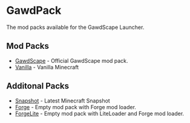 # GawdPack
The mod packs available for the GawdScape Launcher.

Mod Packs
-
- [GawdScape](https://github.com/GawdScape/GawdPack/tree/GawdScape) - Official GawdScape mod pack.
- [Vanilla](https://github.com/GawdScape/GawdPack/tree/Vanilla) - Vanilla Minecraft

Additonal Packs
-
- [Snapshot](https://github.com/GawdScape/GawdPack/tree/Snapshot) - Latest Minecraft Snapshot
- [Forge](https://github.com/GawdScape/GawdPack/tree/Forge) - Empty mod pack with Forge mod loader.
- [ForgeLite](https://github.com/GawdScape/GawdPack/tree/ForgeLite) - Empty mod pack with LiteLoader and Forge mod loader.
